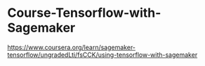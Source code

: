 # Course-Tensorflow-with-Sagemaker
https://www.coursera.org/learn/sagemaker-tensorflow/ungradedLti/fsCCK/using-tensorflow-with-sagemaker

